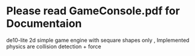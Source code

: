 # Please read GameConsole.pdf for Documentaion
de10-lite 2d simple game engine with sequare shapes only , Implemented physics are collision detection + force


